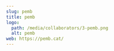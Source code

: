 ```yaml
---
slug: pemb
title: pemb
logo:
  path: /media/collaborators/3-pemb.png
  alt: pemb
web: https://pemb.cat/
---
```

